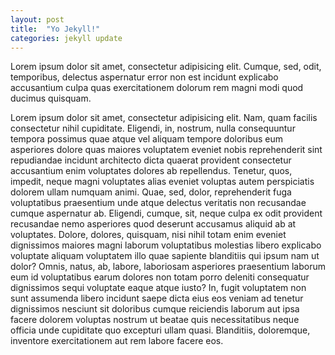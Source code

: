 ```yaml
---
layout: post
title:  "Yo Jekyll!"
categories: jekyll update
---
```


Lorem ipsum dolor sit amet, consectetur adipisicing elit. Cumque, sed, odit, temporibus, delectus aspernatur error non est incidunt explicabo accusantium culpa quas exercitationem dolorum rem magni modi quod ducimus quisquam.
<!-- more -->
Lorem ipsum dolor sit amet, consectetur adipisicing elit. Nam, quam facilis consectetur nihil cupiditate. Eligendi, in, nostrum, nulla consequuntur tempora possimus quae atque vel aliquam tempore doloribus eum asperiores dolore quas maiores voluptatem eveniet nobis reprehenderit sint repudiandae incidunt architecto dicta quaerat provident consectetur accusantium enim voluptates dolores ab repellendus. Tenetur, quos, impedit, neque magni voluptates alias eveniet voluptas autem perspiciatis dolorem ullam numquam animi. Quae, sed, dolor, reprehenderit fuga voluptatibus praesentium unde atque delectus veritatis non recusandae cumque aspernatur ab. Eligendi, cumque, sit, neque culpa ex odit provident recusandae nemo asperiores quod deserunt accusamus aliquid ab at voluptates. Dolore, dolores, quisquam, nisi nihil totam enim eveniet dignissimos maiores magni laborum voluptatibus molestias libero explicabo voluptate aliquam voluptatem illo quae sapiente blanditiis qui ipsum nam ut dolor? Omnis, natus, ab, labore, laboriosam asperiores praesentium laborum eum id voluptatibus earum dolores non totam porro deleniti consequatur dignissimos sequi voluptate eaque atque iusto? In, fugit voluptatem non sunt assumenda libero incidunt saepe dicta eius eos veniam ad tenetur dignissimos nesciunt sit doloribus cumque reiciendis laborum aut ipsa facere dolorem voluptas nostrum ut beatae quis necessitatibus neque officia unde cupiditate quo excepturi ullam quasi. Blanditiis, doloremque, inventore exercitationem aut rem labore facere eos.